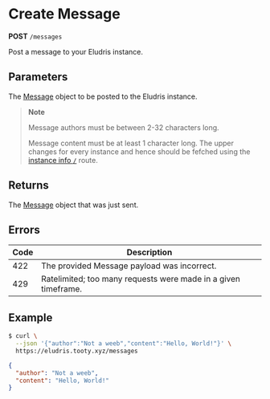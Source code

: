 # Create Message

<span class=requestmethod><b>POST</b></span> `/messages`

Post a message to your Eludris instance.

## Parameters

The [Message](../../models/message.md) object to be posted to the Eludris instance.

> **Note**
>
> Message authors must be between 2-32 characters long.
>
> Message content must be at least 1 character long. The upper changes for every
> instance and hence should be fefched using the [instance info `/`](../instance_info.md)
> route.

## Returns

The [Message](../../models/message.md) object that was just sent.

## Errors

| Code | Description                                                    |
|------|----------------------------------------------------------------|
| 422  | The provided Message payload was incorrect.                    |
| 429  | Ratelimited; too many requests were made in a given timeframe. |

## Example

```bash
$ curl \
  --json '{"author":"Not a weeb","content":"Hello, World!"}' \
  https://eludris.tooty.xyz/messages
```
```json
{
  "author": "Not a weeb",
  "content": "Hello, World!"
}
```
